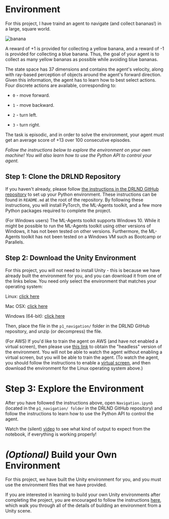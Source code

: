 # Environment

For this project, I have traind an agent to navigate (and collect bananas!) in a large, square world. 

![banana](https://user-images.githubusercontent.com/14244685/65367971-ca8ec680-dc5b-11e9-9e63-17c5739c302a.gif)

A reward of +1 is provided for collecting a yellow banana, and a reward of -1 is provided for collecting a blue banana. Thus, the goal of your agent is to collect as many yellow bananas as possible while avoiding blue bananas.

The state space has 37 dimensions and contains the agent's velocity, along with ray-based perception of objects around the agent's forward direction. Given this information, the agent has to learn how to best select actions. Four discrete actions are available, corresponding to:

- `0` - move forward.

- `1` - move backward.

- `2` - turn left.

- `3` - turn right.

The task is episodic, and in order to solve the environment, your agent must get an average score of +13 over 100 consecutive episodes.


_Follow the instructions below to explore the environment on your own machine! You will also learn how to use the Python API to control your agent._

## Step 1: Clone the DRLND Repository
If you haven't already, please follow [the instructions in the DRLND GitHub repository](https://github.com/udacity/deep-reinforcement-learning#dependencies) to set up your Python environment. These instructions can be found in `README.md` at the root of the repository. By following these instructions, you will install PyTorch, the ML-Agents toolkit, and a few more Python packages required to complete the project.

(For Windows users) The ML-Agents toolkit supports Windows 10. While it might be possible to run the ML-Agents toolkit using other versions of Windows, it has not been tested on other versions. Furthermore, the ML-Agents toolkit has not been tested on a Windows VM such as Bootcamp or Parallels.

## Step 2: Download the Unity Environment
For this project, you will not need to install Unity - this is because we have already built the environment for you, and you can download it from one of the links below. You need only select the environment that matches your operating system:

Linux: [click here](https://s3-us-west-1.amazonaws.com/udacity-drlnd/P1/Banana/Banana_Linux.zip)

Mac OSX: [click here](https://s3-us-west-1.amazonaws.com/udacity-drlnd/P1/Banana/Banana.app.zip)

Windows (64-bit): [click here](https://s3-us-west-1.amazonaws.com/udacity-drlnd/P1/Banana/Banana_Windows_x86_64.zip)

Then, place the file in the `p1_navigation/` folder in the DRLND GitHub repository, and unzip (or decompress) the file.


(For AWS) If you'd like to train the agent on AWS (and have not enabled a virtual screen), then please use [this link](https://github.com/Unity-Technologies/ml-agents/blob/master/docs/Training-on-Amazon-Web-Service.md) to obtain the "headless" version of the environment. You will not be able to watch the agent without enabling a virtual screen, but you will be able to train the agent. (To watch the agent, you should follow the instructions to enable a [virtual screen](https://github.com/Unity-Technologies/ml-agents/blob/master/docs/Training-on-Amazon-Web-Service.md), and then download the environment for the Linux operating system above.)

# Step 3: Explore the Environment
After you have followed the instructions above, open `Navigation.ipynb` (located in the `p1_navigation/ folder` in the DRLND GitHub repository) and follow the instructions to learn how to use the Python API to control the agent.

Watch the (silent) [video](https://youtu.be/ltz2GhFv04A) to see what kind of output to expect from the notebook, if everything is working properly!

# _(Optional)_ Build your Own Environment
For this project, we have built the Unity environment for you, and you must use the environment files that we have provided.

If you are interested in learning to build your own Unity environments after completing the project, you are encouraged to follow the instructions [here](https://github.com/Unity-Technologies/ml-agents/blob/master/docs/Getting-Started-with-Balance-Ball.md), which walk you through all of the details of building an environment from a Unity scene.


